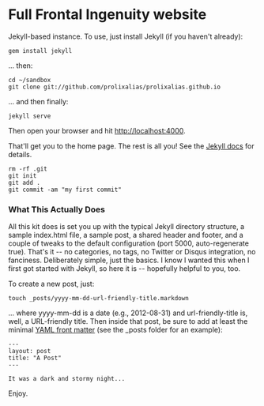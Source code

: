 Full Frontal Ingenuity website
==============

Jekyll-based instance.  To use, just install Jekyll  (if you haven't already):

    gem install jekyll

... then:

	cd ~/sandbox
	git clone git://github.com/prolixalias/prolixalias.github.io

... and then finally:

    jekyll serve

Then open your browser and hit [http://localhost:4000](http://localhost:4000).

That'll get you to the home page. The rest is all you!  See the [Jekyll docs](https://github.com/mojombo/jekyll/wiki) for details.

    rm -rf .git
    git init
    git add .
    git commit -am "my first commit"

### What This Actually Does	

All this kit does is set you up with the typical Jekyll directory structure, a sample index.html file, a sample post, a shared header and footer, and a couple of tweaks to the default configuration (port 5000, auto-regenerate true).  That's it -- no categories, no tags, no Twitter or Disqus integration, no fanciness.  Deliberately simple, just the basics.  I know I wanted this when I first got started with Jekyll, so here it is -- hopefully helpful to you, too.

To create a new post, just:

    touch _posts/yyyy-mm-dd-url-friendly-title.markdown

... where yyyy-mm-dd is a date (e.g., 2012-08-31) and url-friendly-title is, well, a URL-friendly title.  Then inside that post, be sure to add at least the minimal [YAML front matter](https://github.com/mojombo/jekyll/wiki/YAML-Front-Matter) (see the _posts folder for an example):

    ---
    layout: post
    title: "A Post"
    ---

   	It was a dark and stormy night...

Enjoy.
